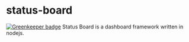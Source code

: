 # status-board

[![Greenkeeper badge](https://badges.greenkeeper.io/jameswlane/status-board.svg)](https://greenkeeper.io/)
Status Board is a dashboard framework written in nodejs.
